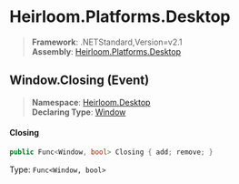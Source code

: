 # Heirloom.Platforms.Desktop

> **Framework**: .NETStandard,Version=v2.1  
> **Assembly**: [Heirloom.Platforms.Desktop][0]

## Window.Closing (Event)

> **Namespace**: [Heirloom.Desktop][0]  
> **Declaring Type**: [Window][1]

#### Closing

```cs
public Func<Window, bool> Closing { add; remove; }
```

Type: `Func<Window, bool>`

[0]: ../../../Heirloom.Platforms.Desktop.md
[1]: ../Window.md
